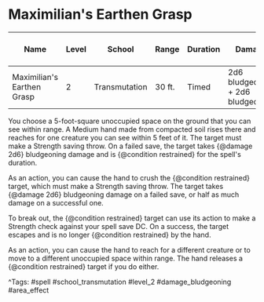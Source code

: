 # Maximilian's Earthen Grasp

| Name | Level | School | Range | Duration | Damage | Save DC & Type |
|------|-------|--------|-------|----------|--------|----------------|
| Maximilian's Earthen Grasp | 2 | Transmutation | 30 ft. | Timed | 2d6 bludgeoning + 2d6 bludgeoning | - |

You choose a 5-foot-square unoccupied space on the ground that you can see within range. A Medium hand made from compacted soil rises there and reaches for one creature you can see within 5 feet of it. The target must make a Strength saving throw. On a failed save, the target takes {@damage 2d6} bludgeoning damage and is {@condition restrained} for the spell's duration.

As an action, you can cause the hand to crush the {@condition restrained} target, which must make a Strength saving throw. The target takes {@damage 2d6} bludgeoning damage on a failed save, or half as much damage on a successful one.

To break out, the {@condition restrained} target can use its action to make a Strength check against your spell save DC. On a success, the target escapes and is no longer {@condition restrained} by the hand.

As an action, you can cause the hand to reach for a different creature or to move to a different unoccupied space within range. The hand releases a {@condition restrained} target if you do either.

^Tags: #spell #school_transmutation #level_2 #damage_bludgeoning #area_effect